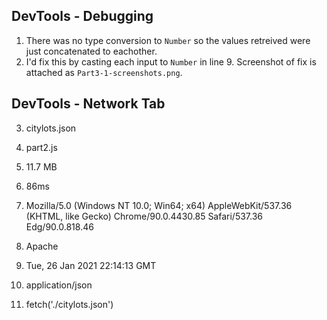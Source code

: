 DevTools - Debugging
---
1. There was no type conversion to `Number` so the values retreived were
   just concatenated to eachother.
2. I'd fix this by casting each input to `Number` in line 9. Screenshot of fix
   is attached as `Part3-1-screenshots.png`.

DevTools - Network Tab
---
3. citylots.json
4. part2.js
5. 11.7 MB
6. 86ms

7. Mozilla/5.0 (Windows NT 10.0; Win64; x64) AppleWebKit/537.36 (KHTML, like Gecko) Chrome/90.0.4430.85 Safari/537.36 Edg/90.0.818.46
8. Apache 
9. Tue, 26 Jan 2021 22:14:13 GMT
10. application/json

11. fetch('./citylots.json')
